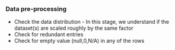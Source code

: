 ### Data pre-processing

* Check the data distribution - In this stage, we understand if the dataset(s) are scaled roughly by the same factor
* Check for redundant entries
* Check for empty value (null,0,N/A) in any of the rows